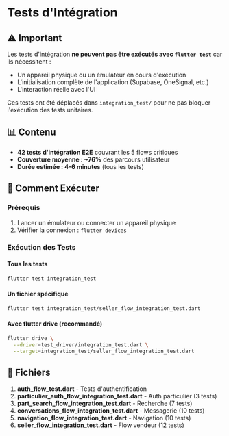 # Tests d'Intégration

## ⚠️ Important

Les tests d'intégration **ne peuvent pas être exécutés avec `flutter test`** car ils nécessitent :
- Un appareil physique ou un émulateur en cours d'exécution
- L'initialisation complète de l'application (Supabase, OneSignal, etc.)
- L'interaction réelle avec l'UI

Ces tests ont été déplacés dans `integration_test/` pour ne pas bloquer l'exécution des tests unitaires.

## 📊 Contenu

- **42 tests d'intégration E2E** couvrant les 5 flows critiques
- **Couverture moyenne : ~76%** des parcours utilisateur
- **Durée estimée : 4-6 minutes** (tous les tests)

## 🚀 Comment Exécuter

### Prérequis
1. Lancer un émulateur ou connecter un appareil physique
2. Vérifier la connexion : `flutter devices`

### Exécution des Tests

#### Tous les tests
```bash
flutter test integration_test
```

#### Un fichier spécifique
```bash
flutter test integration_test/seller_flow_integration_test.dart
```

#### Avec flutter drive (recommandé)
```bash
flutter drive \
  --driver=test_driver/integration_test.dart \
  --target=integration_test/seller_flow_integration_test.dart
```

## 📁 Fichiers

1. **auth_flow_test.dart** - Tests d'authentification
2. **particulier_auth_flow_integration_test.dart** - Auth particulier (3 tests)
3. **part_search_flow_integration_test.dart** - Recherche (7 tests)
4. **conversations_flow_integration_test.dart** - Messagerie (10 tests)
5. **navigation_flow_integration_test.dart** - Navigation (10 tests)
6. **seller_flow_integration_test.dart** - Flow vendeur (12 tests)

